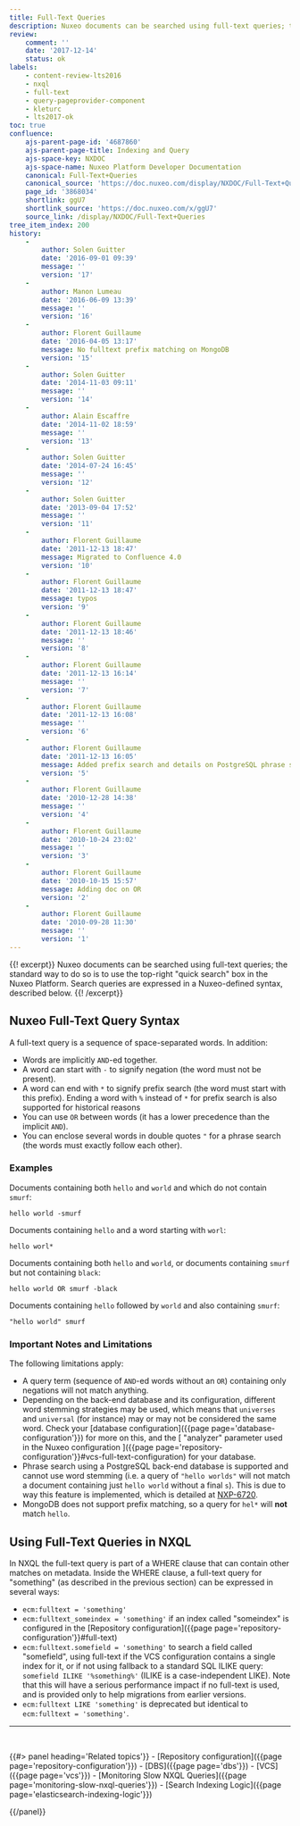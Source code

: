 ```yaml
---
title: Full-Text Queries
description: Nuxeo documents can be searched using full-text queries; the standard way to do so is to use the top-right "quick search" box in the Nuxeo Platform.
review:
    comment: ''
    date: '2017-12-14'
    status: ok
labels:
    - content-review-lts2016
    - nxql
    - full-text
    - query-pageprovider-component
    - kleturc
    - lts2017-ok
toc: true
confluence:
    ajs-parent-page-id: '4687860'
    ajs-parent-page-title: Indexing and Query
    ajs-space-key: NXDOC
    ajs-space-name: Nuxeo Platform Developer Documentation
    canonical: Full-Text+Queries
    canonical_source: 'https://doc.nuxeo.com/display/NXDOC/Full-Text+Queries'
    page_id: '3868034'
    shortlink: ggU7
    shortlink_source: 'https://doc.nuxeo.com/x/ggU7'
    source_link: /display/NXDOC/Full-Text+Queries
tree_item_index: 200
history:
    -
        author: Solen Guitter
        date: '2016-09-01 09:39'
        message: ''
        version: '17'
    -
        author: Manon Lumeau
        date: '2016-06-09 13:39'
        message: ''
        version: '16'
    -
        author: Florent Guillaume
        date: '2016-04-05 13:17'
        message: No fulltext prefix matching on MongoDB
        version: '15'
    -
        author: Solen Guitter
        date: '2014-11-03 09:11'
        message: ''
        version: '14'
    -
        author: Alain Escaffre
        date: '2014-11-02 18:59'
        message: ''
        version: '13'
    -
        author: Solen Guitter
        date: '2014-07-24 16:45'
        message: ''
        version: '12'
    -
        author: Solen Guitter
        date: '2013-09-04 17:52'
        message: ''
        version: '11'
    -
        author: Florent Guillaume
        date: '2011-12-13 18:47'
        message: Migrated to Confluence 4.0
        version: '10'
    -
        author: Florent Guillaume
        date: '2011-12-13 18:47'
        message: typos
        version: '9'
    -
        author: Florent Guillaume
        date: '2011-12-13 18:46'
        message: ''
        version: '8'
    -
        author: Florent Guillaume
        date: '2011-12-13 16:14'
        message: ''
        version: '7'
    -
        author: Florent Guillaume
        date: '2011-12-13 16:08'
        message: ''
        version: '6'
    -
        author: Florent Guillaume
        date: '2011-12-13 16:05'
        message: Added prefix search and details on PostgreSQL phrase search.
        version: '5'
    -
        author: Florent Guillaume
        date: '2010-12-28 14:38'
        message: ''
        version: '4'
    -
        author: Florent Guillaume
        date: '2010-10-24 23:02'
        message: ''
        version: '3'
    -
        author: Florent Guillaume
        date: '2010-10-15 15:57'
        message: Adding doc on OR
        version: '2'
    -
        author: Florent Guillaume
        date: '2010-09-28 11:30'
        message: ''
        version: '1'
---
```

{{! excerpt}}
Nuxeo documents can be searched using full-text queries; the standard way to do so is to use the top-right "quick search" box in the Nuxeo Platform. Search queries are expressed in a Nuxeo-defined syntax, described below.
{{! /excerpt}}

## Nuxeo Full-Text Query Syntax

A full-text query is a sequence of space-separated words. In addition:

*   Words are implicitly `AND`-ed together.
*   A word can start with `-` to signify negation (the word must not be present).
*   A word can end with `*` to signify prefix search (the word must start with this prefix).
    Ending a word with `%` instead of `*` for prefix search is also supported for historical reasons
*   You can use `OR` between words (it has a lower precedence than the implicit `AND`).
*   You can enclose several words in double quotes `"` for a phrase search (the words must exactly follow each other).

### Examples

Documents containing both `hello` and `world` and which do not contain `smurf`:

```
hello world -smurf

```

Documents containing `hello` and a word starting with `worl`:

```
hello worl*

```

Documents containing both `hello` and `world`, or documents containing `smurf` but not containing `black`:

```
hello world OR smurf -black

```

Documents containing `hello` followed by `world` and also containing `smurf`:

```
"hello world" smurf

```

### Important Notes and Limitations

The following limitations apply:

*   A query term (sequence of `AND`-ed words without an `OR`) containing only negations will not match anything.
*   Depending on the back-end database and its configuration, different word stemming strategies may be used, which means that `universes` and `universal` (for instance) may or may not be considered the same word. Check your [database configuration]({{page page='database-configuration'}}) for more on this, and the [ "analyzer" parameter used in the Nuxeo configuration ]({{page page='repository-configuration'}}#vcs-full-text-configuration) for your database.
*   Phrase search using a PostgreSQL back-end database is supported and cannot use word stemming (i.e. a query of `"hello worlds"` will not match a document containing just `hello world` without a final `s`). This is due to way this feature is implemented, which is detailed at [NXP-6720](https://jira.nuxeo.com/browse/NXP-6720).
*   MongoDB does not support prefix matching, so a query for `hel*` will **not** match `hello`.

## Using Full-Text Queries in NXQL

In NXQL the full-text query is part of a WHERE clause that can contain other matches on metadata. Inside the WHERE clause, a full-text query for "something" (as described in the previous section) can be expressed in several ways:

*   `ecm:fulltext = 'something'`
*   `ecm:fulltext_someindex = 'something'` if an index called "someindex" is configured in the [Repository configuration]({{page page='repository-configuration'}}#full-text)
*   `ecm:fulltext.somefield = 'something'` to search a field called "somefield", using full-text if the VCS configuration contains a single index for it, or if not using fallback to a standard SQL ILIKE query: `somefield ILIKE '%something%'` (ILIKE is a case-independent LIKE). Note that this will have a serious performance impact if no full-text is used, and is provided only to help migrations from earlier versions.
*   `ecm:fulltext LIKE 'something'` is deprecated but identical to `ecm:fulltext = 'something'`.

* * *

&nbsp;

<div class="row" data-equalizer data-equalize-on="medium"><div class="column medium-6">{{#> panel heading='Related topics'}}
- [Repository configuration]({{page page='repository-configuration'}})
- [DBS]({{page page='dbs'}})
- [VCS]({{page page='vcs'}})
- [Monitoring Slow NXQL Queries]({{page page='monitoring-slow-nxql-queries'}})
- [Search Indexing Logic]({{page page='elasticsearch-indexing-logic'}})

{{/panel}}</div><div class="column medium-6">

&nbsp;

</div></div>
